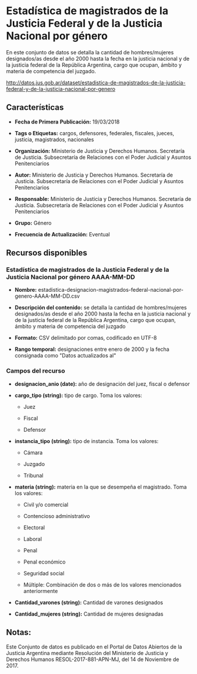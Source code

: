 Estadística de magistrados de la Justicia Federal y de la Justicia Nacional por género
======================================================================================

En este conjunto de datos se detalla la cantidad de hombres/mujeres designados/as desde el año 2000 hasta la fecha en la justicia nacional y de la justicia federal de la República Argentina, cargo que ocupan, ámbito y materia de competencia del juzgado.

http://datos.jus.gob.ar/dataset/estadistica-de-magistrados-de-la-justicia-federal-y-de-la-justicia-nacional-por-genero

Características
---------------

-   **Fecha de Primera** **Publicación:** 19/03/2018

-   **Tags o Etiquetas:** cargos, defensores, federales, fiscales, jueces, justicia, magistrados, nacionales

-   **Organización:** Ministerio de Justicia y Derechos Humanos. Secretaría de Justicia. Subsecretaría de Relaciones con el Poder Judicial y Asuntos Penitenciarios

-   **Autor:** Ministerio de Justicia y Derechos Humanos. Secretaría de Justicia. Subsecretaría de Relaciones con el Poder Judicial y Asuntos Penitenciarios

-   **Responsable:** Ministerio de Justicia y Derechos Humanos. Secretaría de Justicia. Subsecretaría de Relaciones con el Poder Judicial y Asuntos Penitenciarios

-   **Grupo:** Género

-   **Frecuencia de Actualización:** Eventual

Recursos disponibles
--------------------

### Estadística de magistrados de la Justicia Federal y de la Justicia Nacional por género AAAA-MM-DD

-   **Nombre:** estadistica-designacion-magistrados-federal-nacional-por-genero-AAAA-MM-DD.csv

-   **Descripción del contenido:** se detalla la cantidad de hombres/mujeres designados/as desde el año 2000 hasta la fecha en la justicia nacional y de la justicia federal de la República Argentina, cargo que ocupan, ámbito y materia de competencia del juzgado

-   **Formato:** CSV delimitado por comas, codificado en UTF-8

-   **Rango temporal:** designaciones entre enero de 2000 y la fecha consignada como "Datos actualizados al"

### Campos del recurso

-   **designacion_anio (date):** año de designación del juez, fiscal o defensor

-   **cargo_tipo (string):** tipo de cargo. Toma los valores:

    -   Juez

    -   Fiscal

    -   Defensor

-   **instancia_tipo (string):** tipo de instancia. Toma los valores:

    -   Cámara

    -   Juzgado

    -   Tribunal

-   **materia (string):** materia en la que se desempeña el magistrado. Toma los valores:

    -   Civil y/o comercial

    -   Contencioso administrativo

    -   Electoral

    -   Laboral

    -   Penal

    -   Penal económico

    -   Seguridad social

    -   Múltiple: Combinación de dos o más de los valores mencionados anteriormente

-   **Cantidad_varones (string):** Cantidad de varones designados

-   **Cantidad_mujeres (string):** Cantidad de mujeres designadas

Notas: 
-------
Este Conjunto de datos es publicado en el Portal de Datos Abiertos de la Justicia Argentina mediante Resolución del Ministerio de Justicia y Derechos Humanos RESOL-2017-881-APN-MJ, del 14 de Noviembre de 2017.
